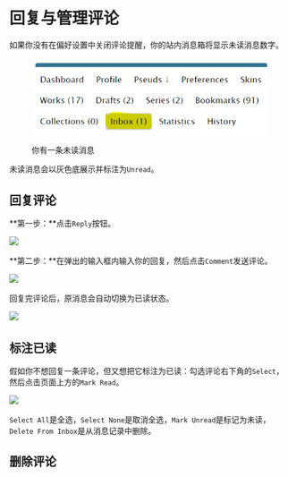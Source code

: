 # 回复与管理评论

如果你没有在偏好设置中关闭评论提醒，你的站内消息箱将显示未读消息数字。

<figure><img src="../../.gitbook/assets/image (8) (2).png" alt=""><figcaption><p>你有一条未读消息</p></figcaption></figure>

未读消息会以灰色底展示并标注为`Unread`。

## 回复评论

**第一步：**点击`Reply`按钮。

![](../../.gitbook/assets/MTXX\_MH20230313\_224830007.jpg)

**第二步：**在弹出的输入框内输入你的回复，然后点击`Comment`发送评论。

![](../../.gitbook/assets/MTXX\_MH20230313\_225128091.jpg)

回复完评论后，原消息会自动切换为已读状态。

![](../../.gitbook/assets/MTXX\_MH20230313\_225339504.jpg)

## 标注已读

假如你不想回复一条评论，但又想把它标注为已读：勾选评论右下角的`Select`，然后点击页面上方的`Mark Read`。

![](../../.gitbook/assets/MTXX\_MH20230313\_225540133.jpg)

`Select All`是全选，`Select None`是取消全选，`Mark Unread`是标记为未读，`Delete From Inbox`是从消息记录中删除。

## 删除评论

